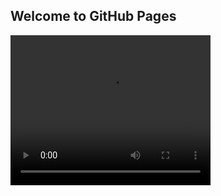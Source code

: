 ## Welcome to GitHub Pages
<video width="320" height="240" controls>
  <source type="video/mp4" src="https://canadagoose.box.com/v/Flex-Line-3-TV-Display">
</video>
